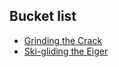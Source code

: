 ## Bucket list

-   [Grinding the Crack](http://www.youtube.com/watch?v=TWfph3iNC-k)
-   [Ski-gliding the Eiger](http://www.youtube.com/watch?v=Ut1kGmOhzWQ)
